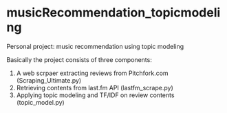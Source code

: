 # musicRecommendation_topicmodeling
Personal project: music recommendation using topic modeling

Basically the project consists of three components: 
1. A web scrpaer extracting reviews from Pitchfork.com (Scraping_Ultimate.py)
2. Retrieving contents from last.fm API (lastfm_scrape.py)
3. Applying topic modeling and TF/IDF on review contents (topic_model.py)


